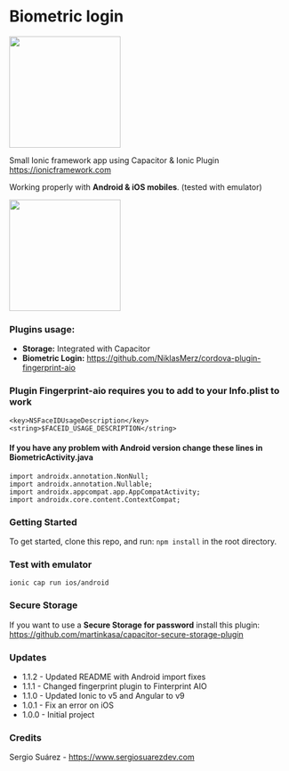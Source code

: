 # Biometric login
<img src="https://www.airpair.com/img/software/ionic.png" width="200">


Small Ionic framework app using Capacitor & Ionic Plugin
<https://ionicframework.com> 

Working properly with **Android & iOS mobiles**. (tested with emulator)

<img src="demo/demo.gif" data-canonical-src="demo/demo.gif" width="200"/>

### Plugins usage:

* **Storage:** Integrated with Capacitor
*  **Biometric Login:** <https://github.com/NiklasMerz/cordova-plugin-fingerprint-aio>

### Plugin Fingerprint-aio requires you to add  to your Info.plist to work
```
<key>NSFaceIDUsageDescription</key>
<string>$FACEID_USAGE_DESCRIPTION</string>
``` 
 
 
#### If you have any problem with Android version change these lines in BiometricActivity.java

```
import androidx.annotation.NonNull;
import androidx.annotation.Nullable;
import androidx.appcompat.app.AppCompatActivity;
import androidx.core.content.ContextCompat;
```

### Getting Started

To get started, clone this repo, and run: ```npm install``` in the root directory.

### Test with emulator

`ionic cap run ios/android
`
### Secure Storage
If you want to use a **Secure Storage for password** install this plugin:
<https://github.com/martinkasa/capacitor-secure-storage-plugin>

### Updates 

* 1.1.2 - Updated README with Android import fixes
* 1.1.1 - Changed fingerprint plugin to Finterprint AIO
* 1.1.0 - Updated Ionic to v5 and Angular to v9
* 1.0.1 - Fix an error on iOS
* 1.0.0 - Initial project

### Credits
Sergio Suárez - <https://www.sergiosuarezdev.com>



